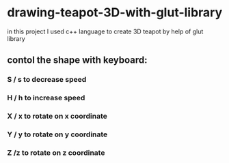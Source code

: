 # drawing-teapot-3D-with-glut-library
in this project I used c++ language to create 3D teapot by help of glut library
## contol the shape with keyboard: 
### S / s to decrease speed
### H / h to increase speed
### X / x to rotate on x coordinate
### Y / y to rotate on y coordinate
### Z /z to rotate on z coordinate
